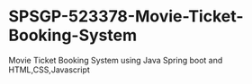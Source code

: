 # SPSGP-523378-Movie-Ticket-Booking-System
Movie Ticket Booking System using Java Spring boot and HTML,CSS,Javascript

